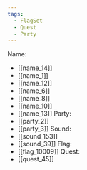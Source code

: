 ```yaml
---
tags:
  - FlagSet
  - Quest
  - Party
---
```

Name:
- [[name_14]]
- [[name_1]]
- [[name_12]]
- [[name_6]]
- [[name_8]]
- [[name_10]]
- [[name_13]]
Party:
- [[party_2]]
- [[party_3]]
Sound:
- [[sound_153]]
- [[sound_39]]
Flag:
- [[flag_10009]]
Quest:
- [[quest_45]]

